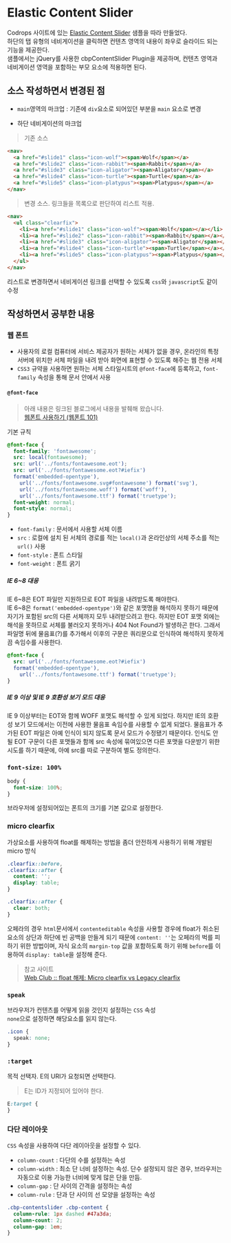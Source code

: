 # Elastic Content Slider  

Codrops 사이트에 있는 [Elastic Content Slider](https://tympanus.net/codrops/2013/02/26/elastic-content-slider/) 샘플을 따라 만들었다.  
하단의 탭 유형의 네비게이션을 클릭하면 컨텐츠 영역의 내용이 좌우로 슬라이드 되는 기능을 제공한다.  
샘플에서는 jQuery를 사용한 cbpContentSlider Plugin을 제공하며, 컨텐츠 영역과 네비게이션 영역을 포함하는 부모 요소에 적용하면 된다.  

## 소스 작성하면서 변경된 점  

* `main`영역의 마크업 : 기존에 `div`요소로 되어있던 부분을 `main` 요소로 변경  

* 하단 네비게이션의 마크업  

> 기존 소스  

```html  
<nav>
  <a href="#slide1" class="icon-wolf"><span>Wolf</span></a>
  <a href="#slide2" class="icon-rabbit"><span>Rabbit</span></a>
  <a href="#slide3" class="icon-aligator"><span>Aligator</span></a>
  <a href="#slide4" class="icon-turtle"><span>Turtle</span></a>
  <a href="#slide5" class="icon-platypus"><span>Platypus</span></a>
</nav>
```  

> 변경 소스. 링크들을 목록으로 판단하여 리스트 적용.  

```html  
<nav>
  <ul class="clearfix">
    <li><a href="#slide1" class="icon-wolf"><span>Wolf</span></a></li>
    <li><a href="#slide2" class="icon-rabbit"><span>Rabbit</span></a></li>
    <li><a href="#slide3" class="icon-aligator"><span>Aligator</span></a></li>
    <li><a href="#slide4" class="icon-turtle"><span>Turtle</span></a></li>
    <li><a href="#slide5" class="icon-platypus"><span>Platypus</span></a></li>
  </ul>
</nav>
```  
리스트로 변경하면서 네비게이션 링크를 선택할 수 있도록 `css`와 `javascript`도 같이 수정

## 작성하면서 공부한 내용  

### 웹 폰트  

* 사용자의 로컬 컴퓨터에 서비스 제공자가 원하는 서체가 없을 경우, 온라인의 특정 서버에 위치한 서체 파일을 내려 받아 화면에 표현할 수 있도록 해주는 웹 전용 서체  
* `CSS3` 규약을 사용하면 원하는 서체 스타일시트의 `@font-face`에 등록하고, `font-family` 속성을 통해 문서 안에서 사용  

#### `@font-face`  

> 아래 내용은 링크된 블로그에서 내용을 발췌해 왔습니다.  
> [웹폰트 사용하기 (웹폰트 101)](http://wit.nts-corp.com/2017/02/13/4258)  

기본 규칙  
```css  
@font-face {
  font-family: 'fontawesome';
  src: local(fontawesome);
  src: url('../fonts/fontawesome.eot');
  src: url('../fonts/fontawesome.eot?#iefix')
  format('embedded-opentype'),
    url('../fonts/fontawesome.svg#fontawesome') format('svg'),
    url('../fonts/fontawesome.woff') format('woff'),
    url('../fonts/fontawesome.ttf') format('truetype');
  font-weight: normal;
  font-style: normal;
}
```  

* `font-family` : 문서에서 사용할 서체 이름  
* `src` : 로컬에 설치 된 서체의 경로를 적는 `local()`과 온라인상의 서체 주소를 적는 `url()` 사용  
* `font-style` : 폰트 스타일  
* `font-weight` : 폰트 굵기  

##### IE 6~8 대응  

IE 6\~8은 EOT 파일만 지원하므로 EOT 파일을 내려받도록 해야한다.  
IE 6\~8은 `format('embedded-opentype')`와 같은 포맷명을 해석하지 못하기 때문에 자기가 포함된 src의 다른 서체까지 모두 내려받으려고 한다. 하지만 EOT 포맷 외에는 해석을 못하므로 서체를 불러오지 못하거나 404 Not Found가 발생하곤 한다. 그래서 파일명 뒤에 물음표(?)를 추가해서 이후의 구문은 쿼리문으로 인식하여 해석하지 못하게끔 속임수를 사용한다.  

```css  
@font-face {
  src: url('../fonts/fontawesome.eot?#iefix')
  format('embedded-opentype'),
    url('../fonts/fontawesome.ttf') format('truetype');
}
```  

##### IE 9 이상 및 IE 9 호환성 보기 모드 대응  

IE 9 이상부터는 EOT와 함께 WOFF 포맷도 해석할 수 있게 되었다. 하지만 IE의 호환성 보기 모드에서는 이전에 사용한 물음표 속임수를 사용할 수 없게 되었다. 물음표가 추가된 EOT 파일은 아예 인식이 되지 않도록 문서 모드가 수정됐기 때문이다. 인식도 안될 EOT 구문이 다른 포맷들과 함께 src 속성에 묶여있으면 다른 포맷을 다운받기 위한 시도를 하기 때문에, 아예 src를 따로 구분하여 별도 정의한다.  

### `font-size: 100%`  

```css  
body {
  font-size: 100%;
}
```  
브라우저에 설정되어있는 폰트의 크기를 기본 값으로 설정한다.  

### micro clearfix  

가상요소를 사용하여 float를 해제하는 방법을 좀더 안전하게 사용하기 위해 개발된 micro 방식  

```css  
.clearfix::before,
.clearfix::after {
  content: '';
  display: table;
}

.clearfix::after {
  clear: both;
}
```  
오페라의 경우 `html`문서에서 `contenteditable` 속성을 사용할 경우에 float가 취소된 요소의 상단과 하단에 빈 공백을 만들게 되기 때문에 `content: ''`는 오페라의 벅를 피하기 위한 방법이며, 자식 요소의 `margin-top` 값을 포함하도록 하기 위해 `before`를 이용하여 `display: table`을 설정해 준다.  

> 참고 사이트  
> [Web Club :: float 해제: Micro clearfix vs Legacy clearfix](http://webclub.tistory.com/183)  

### `speak`  

브라우저가 컨텐츠를 어떻게 읽을 것인지 설정하는 `CSS` 속성  
`none`으로 설정하면 해당요소를 읽지 않는다.  
```css
.icon {
  speak: none;
}
```

### `:target`  

목적 선택자. E의 URI가 요청되면 선택한다.  
> E는 ID가 지정되어 있어야 한다.  

```css  
E:target {
}
```

### 다단 레이아웃  

`CSS` 속성을 사용하여 다단 레이아웃을 설정할 수 있다.  

* `column-count` : 다단의 수를 설정하는 속성  
* `column-width` : 최소 단 너비 설정하는 속성. 단수 설정되지 않은 경우, 브라우저는 자동으로 이용 가능한 너비에 맞게 많은 단을 만듬.    
* `column-gap` : 단 사이의 간격을 설정하는 속성  
* `column-rule` : 단과 단 사이의 선 모양을 설정하는 속성  

```css
.cbp-contentslider .cbp-content {
  column-rule: 1px dashed #47a3da;
  column-count: 2;
  column-gap: 1em;
}
```  
